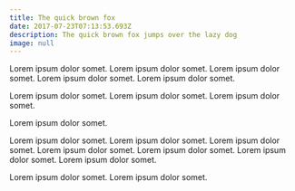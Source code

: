 ```yaml
---
title: The quick brown fox
date: 2017-07-23T07:13:53.693Z
description: The quick brown fox jumps over the lazy dog
image: null
---
```

Lorem ipsum dolor somet. Lorem ipsum dolor somet. Lorem ipsum dolor somet. Lorem ipsum dolor somet. Lorem ipsum dolor somet.

Lorem ipsum dolor somet. Lorem ipsum dolor somet. Lorem ipsum dolor somet.

Lorem ipsum dolor somet.

Lorem ipsum dolor somet. Lorem ipsum dolor somet. Lorem ipsum dolor somet. Lorem ipsum dolor somet. Lorem ipsum dolor somet. Lorem ipsum dolor somet. Lorem ipsum dolor somet.



Lorem ipsum dolor somet. Lorem ipsum dolor somet.

